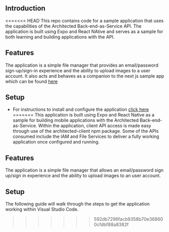 ## Introduction

<<<<<<< HEAD
This repo contains code for a sample application that uses the capabilities of the Architected Back-end-as-Service API. The application is built using Expo and React NAtive and serves as a sample for both learning and building applications with the API.

## Features

The application is a simple file manager that provides an email/password sign-up/sign-in experience and the ability to upload images to a user account. It also acts and behaves as a companion to the next js sample app which can be found [here](https://github.com/Architected/next-js-sample-app)

## Setup

- For instructions to install and configure the application [click here](/app.md)
=======
This application is built using Expo and React Native as a sample for building mobile applications with the Architected Back-end-as-Service.  Within the application, client API access is made easy through use of the architected-client npm package.  Some of the APIs consumed include the IAM and File Services to deliver a fully working application once configured and running.

## Features

The application is a simple file manager that allows an email/password sign up/sign in experience and the ability to upload images to an user 
account.

## Setup
The following guide will walk through the steps to get the application working within Visual Studio Code.
>>>>>>> 592db7296facb9358b70e368600cfdbf88a8382f
